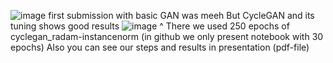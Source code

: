 ![image](https://user-images.githubusercontent.com/10894740/176622706-80e0c2dc-3acd-448e-b422-9581fe282616.png)
first submission with basic GAN was meeh
But CycleGAN and its tuning shows good results
![image](https://user-images.githubusercontent.com/10894740/176622998-7cbfaf13-9d2d-4065-a404-5abe14033cb7.png)
^ There we used 250 epochs of cyclegan_radam-instancenorm (in github we only present notebook with 30 epochs)
Also you can see our steps and results in presentation (pdf-file)
